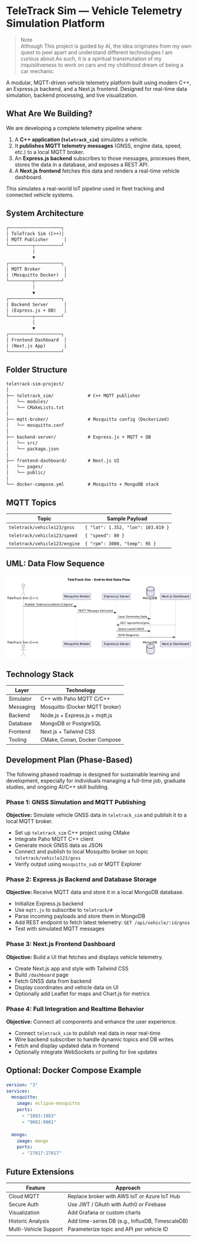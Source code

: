 # TeleTrack Sim — Vehicle Telemetry Simulation Platform

> Note <br>
> Although This project is guided by AI, the idea originates from my own quest to peel apart and understand different technologies I am curious about.As such, it is a spiritual transmutation of my inquisitiveness to work on cars and my childhood dream of being a car mechanic

A modular, MQTT-driven vehicle telemetry platform built using modern C++, an Express.js backend, and a Next.js frontend. Designed for real-time data simulation, backend processing, and live visualization.

## What Are We Building?

We are developing a complete telemetry pipeline where:

1. A **C++ application (`teletrack_sim`)** simulates a vehicle.
2. It **publishes MQTT telemetry messages** (GNSS, engine data, speed, etc.) to a local MQTT broker.
3. An **Express.js backend** subscribes to those messages, processes them, stores the data in a database, and exposes a REST API.
4. A **Next.js frontend** fetches this data and renders a real-time vehicle dashboard.

This simulates a real-world IoT pipeline used in fleet tracking and connected vehicle systems.

## System Architecture

```
┌────────────────────┐
│ TeleTrack Sim (C++)│
│ MQTT Publisher      │
└─────────┬──────────┘
          │
          ▼
┌────────────────────┐
│ MQTT Broker         │
│ (Mosquitto Docker)  │
└─────────┬──────────┘
          │
          ▼
┌────────────────────┐
│ Backend Server      │
│ (Express.js + DB)   │
└─────────┬──────────┘
          │
          ▼
┌────────────────────┐
│ Frontend Dashboard  │
│ (Next.js App)       │
└────────────────────┘
```

## Folder Structure

```
teletrack-sim-project/
│
├── teletrack_sim/             # C++ MQTT publisher
│   └── modules/
│   └── CMakeLists.txt
│
├── mqtt-broker/               # Mosquitto config (Dockerized)
│   └── mosquitto.conf
│
├── backend-server/            # Express.js + MQTT + DB
│   └── src/
│   └── package.json
│
├── frontend-dashboard/        # Next.js UI
│   └── pages/
│   └── public/
│
└── docker-compose.yml         # Mosquitto + MongoDB stack
```

## MQTT Topics

| Topic                         | Sample Payload                     |
| ----------------------------- | ---------------------------------- |
| `teletrack/vehicle123/gnss`   | `{ "lat": 1.352, "lon": 103.819 }` |
| `teletrack/vehicle123/speed`  | `{ "speed": 80 }`                  |
| `teletrack/vehicle123/engine` | `{ "rpm": 3000, "temp": 95 }`      |

## UML: Data Flow Sequence

![end-to-end](./img/end-to-end.png)

## Technology Stack

| Layer     | Technology                     |
| --------- | ------------------------------ |
| Simulator | C++ with Paho MQTT C/C++       |
| Messaging | Mosquitto (Docker MQTT broker) |
| Backend   | Node.js + Express.js + mqtt.js |
| Database  | MongoDB or PostgreSQL          |
| Frontend  | Next.js + Tailwind CSS         |
| Tooling   | CMake, Conan, Docker Compose   |

## Development Plan (Phase-Based)

The following phased roadmap is designed for sustainable learning and development, especially for individuals managing a full-time job, graduate studies, and ongoing AI/C++ skill building.

### Phase 1: GNSS Simulation and MQTT Publishing

**Objective:** Simulate vehicle GNSS data in `teletrack_sim` and publish it to a local MQTT broker.

- Set up `teletrack_sim` C++ project using CMake
- Integrate Paho MQTT C++ client
- Generate mock GNSS data as JSON
- Connect and publish to local Mosquitto broker on topic `teletrack/vehicle123/gnss`
- Verify output using `mosquitto_sub` or MQTT Explorer

### Phase 2: Express.js Backend and Database Storage

**Objective:** Receive MQTT data and store it in a local MongoDB database.

- Initialize Express.js backend
- Use `mqtt.js` to subscribe to `teletrack/#`
- Parse incoming payloads and store them in MongoDB
- Add REST endpoint to fetch latest telemetry: `GET /api/vehicle/:id/gnss`
- Test with simulated MQTT messages

### Phase 3: Next.js Frontend Dashboard

**Objective:** Build a UI that fetches and displays vehicle telemetry.

- Create Next.js app and style with Tailwind CSS
- Build `/dashboard` page
- Fetch GNSS data from backend
- Display coordinates and vehicle data on UI
- Optionally add Leaflet for maps and Chart.js for metrics

### Phase 4: Full Integration and Realtime Behavior

**Objective:** Connect all components and enhance the user experience.

- Connect `teletrack_sim` to publish real data in near real-time
- Wire backend subscriber to handle dynamic topics and DB writes
- Fetch and display updated data in frontend
- Optionally integrate WebSockets or polling for live updates

## Optional: Docker Compose Example

```yaml
version: "3"
services:
  mosquitto:
    image: eclipse-mosquitto
    ports:
      - "1883:1883"
      - "9001:9001"

  mongo:
    image: mongo
    ports:
      - "27017:27017"
```

## Future Extensions

| Feature               | Approach                                         |
| --------------------- | ------------------------------------------------ |
| Cloud MQTT            | Replace broker with AWS IoT or Azure IoT Hub     |
| Secure Auth           | Use JWT / OAuth with Auth0 or Firebase           |
| Visualization         | Add Grafana or custom charts                     |
| Historic Analysis     | Add time-series DB (e.g., InfluxDB, TimescaleDB) |
| Multi-Vehicle Support | Parameterize topic and API per vehicle ID        |
|                       |                                                  |

